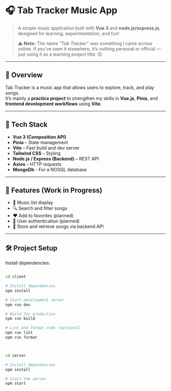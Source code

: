 # 🎧 Tab Tracker Music App

> A simple music application built with **Vue 3** and **node.js/express.js**, designed for learning, experimentation, and fun!

> ⚠️ **Note:** The name _"Tab Tracker"_ was something I came across online. If you’ve seen it elsewhere, it’s nothing personal or official — just using it as a learning project title. 😊

---

## 🚀 Overview

Tab Tracker is a music app that allows users to explore, track, and play songs.  
It’s mainly a **practice project** to strengthen my skills in **Vue.js**, **Pinia**, and **frontend development workflows** using **Vite**.

---

## 🧠 Tech Stack

- **Vue 3 (Composition API)**
- **Pinia** – State management
- **Vite** – Fast build and dev server
- **Tailwind CSS** – Styling
- **Node.js / Express (Backend)** – REST API
- **Axios** – HTTP requests
- **MongoDb** - For a NOSQL database

---

## 🧩 Features (Work in Progress)

- 🎵 Music list display
- 🔍 Search and filter songs
- ❤️ Add to favorites (planned)
- 🔐 User authentication (planned)
- 🧾 Store and retrieve songs via backend API

---

## 🛠️ Project Setup

Install dependencies:

```bash

cd client

# Install dependencies
npm install

# Start development server
npm run dev

# Build for production
npm run build

# Lint and format code (optional)
npm run lint
npm run format



cd server

# Install dependencies
npm install

# Start the server
npm start
```
